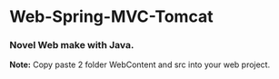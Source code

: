 # Web-Spring-MVC-Tomcat

<h3>Novel Web make with Java.</h3>

<b>Note:</b> Copy paste 2 folder WebContent and src into your web project.
